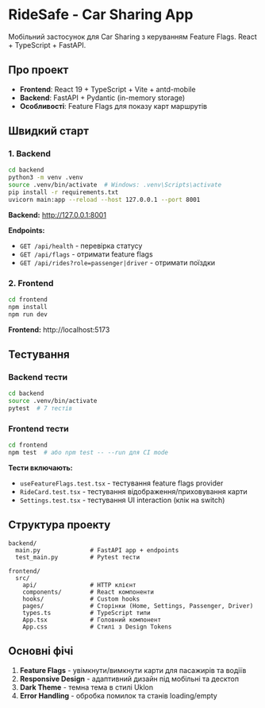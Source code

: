 # RideSafe - Car Sharing App

Мобільний застосунок для Car Sharing з керуванням Feature Flags. React + TypeScript + FastAPI.

## Про проект

- **Frontend**: React 19 + TypeScript + Vite + antd-mobile
- **Backend**: FastAPI + Pydantic (in-memory storage)
- **Особливості**: Feature Flags для показу карт маршрутів

## Швидкий старт

### 1. Backend

```bash
cd backend
python3 -m venv .venv
source .venv/bin/activate  # Windows: .venv\Scripts\activate
pip install -r requirements.txt
uvicorn main:app --reload --host 127.0.0.1 --port 8001
```

**Backend:** http://127.0.0.1:8001

**Endpoints:**
- `GET /api/health` - перевірка статусу
- `GET /api/flags` - отримати feature flags
- `GET /api/rides?role=passenger|driver` - отримати поїздки

### 2. Frontend

```bash
cd frontend
npm install
npm run dev
```

**Frontend:** http://localhost:5173

## Тестування

### Backend тести
```bash
cd backend
source .venv/bin/activate
pytest  # 7 тестів
```

### Frontend тести
```bash
cd frontend
npm test  # або npm test -- --run для CI mode
```

**Тести включають:**
- `useFeatureFlags.test.tsx` - тестування feature flags provider
- `RideCard.test.tsx` - тестування відображення/приховування карти
- `Settings.test.tsx` - тестування UI interaction (клік на switch)

## Структура проекту

```
backend/
  main.py              # FastAPI app + endpoints
  test_main.py         # Pytest тести

frontend/
  src/
    api/               # HTTP клієнт
    components/        # React компоненти
    hooks/             # Custom hooks
    pages/             # Сторінки (Home, Settings, Passenger, Driver)
    types.ts           # TypeScript типи
    App.tsx            # Головний компонент
    App.css            # Стилі з Design Tokens
```

## Основні фічі

1. **Feature Flags** - увімкнути/вимкнути карти для пасажирів та водіїв
2. **Responsive Design** - адаптивний дизайн під мобільні та десктоп
3. **Dark Theme** - темна тема в стилі Uklon
4. **Error Handling** - обробка помилок та станів loading/empty
